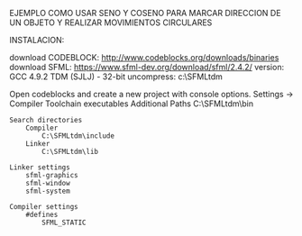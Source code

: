 EJEMPLO
COMO USAR SENO Y COSENO PARA MARCAR DIRECCION DE UN OBJETO Y REALIZAR MOVIMIENTOS CIRCULARES

INSTALACION:

download CODEBLOCK: http://www.codeblocks.org/downloads/binaries
download SFML: https://www.sfml-dev.org/download/sfml/2.4.2/
version: GCC 4.9.2 TDM (SJLJ) - 32-bit
uncompress: c:\SFMLtdm

Open codeblocks and create a new project with console options.
Settings -> Compiler
    Toolchain executables
        Additional Paths
            C:\SFMLtdm\bin

    Search directories
        Compiler
            C:\SFMLtdm\include
        Linker
            C:\SFMLtdm\lib

    Linker settings
        sfml-graphics
        sfml-window
        sfml-system

    Compiler settings
        #defines
            SFML_STATIC